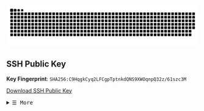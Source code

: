 <div align="center">
   <picture>
  <source media="(prefers-color-scheme: dark)" srcset="https://github.com/reikrom/reikrom/blob/gh-snk-contribs-graph-output/github-snake-dark.svg" />
  <source media="(prefers-color-scheme: light)" srcset="https://github.com/reikrom/reikrom/blob/gh-snk-contribs-graph-output/github-snake.svg" />
  <img alt="Github Snake Contributions Graph Animation" src="https://github.com/reikrom/reikrom/blob/gh-snk-contribs-graph-output/github-snake.svg" />
</picture>
   <br>
</div>

## SSH Public Key

**Key Fingerprint**: `SHA256:C9HqgkCyq2LFCgpTptnkdQNS9XWOqnpQ32z/61szc3M`

[Download SSH Public Key](keys/work_shared.pub)

<details align="left">
  <summary> <samp>&#9776; More</samp></summary>
  <br>
    <div align="center">
        <br>
     <!--Long walk -->
   <a href="#"><img top="50%" align="center" alt="woods" width="50%" src="https://raw.githubusercontent.com/reikrom/reikrom/main/long%20walk.gif"> </a>
 <!--END Long walk -->
      <br>

<div>
<blockquote cite="https://www.huxley.net/bnw/four.html">
    <p>An orange is a sweet juicy fruit, locked inside a bitter peel. That’s not how I feel about a challenge, I only want the bitterness. It’s coffee, it’s grapefruit, it’s licorice.</p>
  </blockquote>
  <p>—Bennett Foddy, <cite> Getting Over It with Bennett Foddy
Video game</cite></p>
  </div>
      <br>
        </div>
</details>



  
  
